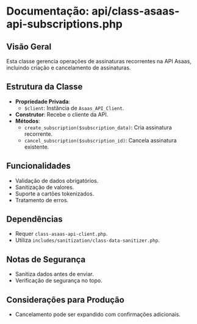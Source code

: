 # Documentação: api/class-asaas-api-subscriptions.php

## Visão Geral
Esta classe gerencia operações de assinaturas recorrentes na API Asaas, incluindo criação e cancelamento de assinaturas.

## Estrutura da Classe
- **Propriedade Privada**:
  - `$client`: Instância de `Asaas_API_Client`.
- **Construtor**: Recebe o cliente da API.
- **Métodos**:
  - `create_subscription($subscription_data)`: Cria assinatura recorrente.
  - `cancel_subscription($subscription_id)`: Cancela assinatura existente.

## Funcionalidades
- Validação de dados obrigatórios.
- Sanitização de valores.
- Suporte a cartões tokenizados.
- Tratamento de erros.

## Dependências
- Requer `class-asaas-api-client.php`.
- Utiliza `includes/sanitization/class-data-sanitizer.php`.

## Notas de Segurança
- Sanitiza dados antes de enviar.
- Verificação de segurança no topo.

## Considerações para Produção
- Cancelamento pode ser expandido com confirmações adicionais.